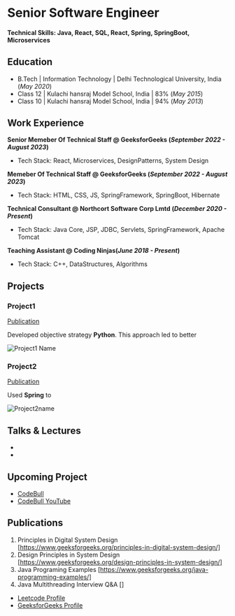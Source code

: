 # Senior Software Engineer

#### Technical Skills: Java, React, SQL, React, Spring, SpringBoot, Microservices

## Education
- B.Tech | Information Technology | Delhi Technological University, India (_May 2020_)								       		
- Class 12 | Kulachi hansraj Model School, India | 83% (_May 2015_)	 			        		
- Class 10 | Kulachi hansraj Model School, India | 94% (_May 2013_)

## Work Experience
**Senior Memeber Of Technical Staff @ GeeksforGeeks (_September 2022 - August 2023_)**
- Tech Stack: React, Microservices, DesignPatterns, System Design 

**Memeber Of Technical Staff @ GeeksforGeeks (_September 2022 - August 2023_)**
- Tech Stack: HTML, CSS, JS, SpringFramework, SpringBoot, Hibernate 

**Technical Consultant @ Northcort Software Corp Lmtd (_December 2020 - Present_)**
- Tech Stack: Java Core, JSP, JDBC, Servlets, SpringFramework, Apache Tomcat 

**Teaching Assistant @ Coding Ninjas(_June 2018 - Present_)**
- Tech Stack: C++, DataStructures, Algorithms 

## Projects
### Project1 
[Publication](https://)

Developed objective strategy  **Python**. This approach led to better

![Project1 Name](/assets/img/abc.jpeg)

### Project2
[Publication](https://)

Used **Spring** to 

![Project2name](/assets/img/project2_image.jpeg)

## Talks & Lectures 
- 
- 

## Upcoming Project
- [CodeBull](http://www.codebull.tech)
- [CodeBull YouTube](https://www.youtube.com/channel/UC1eYJrYBPm0Axel_hjs6hdg)

## Publications
1. Principles in Digital System Design [https://www.geeksforgeeks.org/principles-in-digital-system-design/] 
2. Design Principles in System Design [https://www.geeksforgeeks.org/design-principles-in-system-design/] 
3. Java Programing Examples [https://www.geeksforgeeks.org/java-programming-examples/] 
4. Java Multithreading Interview Q&A []

- [Leetcode Profile](https://leetcode.com/solankimayank/)
- [GeeksforGeeks Profile](https://auth.geeksforgeeks.org/user/solankimayank/profile)
